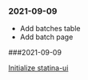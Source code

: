 ### 2021-09-09

- Add batches table
- Add batch page

###2021-09-09

[Initialize statina-ui](https://github.com/Clinical-Genomics/statina/issues/127)
